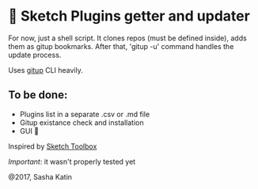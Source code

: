 # 🏀  Sketch Plugins getter and updater 

For now, just a shell script. It clones repos (must be defined inside), adds them as gitup bookmarks.
After that, 'gitup -u' command handles the update process.

Uses [gitup](https://github.com/git-up/GitUp/) CLI heavily.

## To be done:
- Plugins list in a separate .csv or .md file
- Gitup existance check and installation
- GUI 🎉

Inspired by [Sketch Toolbox](https://github.com/buzzfeed/Sketch-Toolbox)

*Important*: it wasn't properly tested yet

@2017, Sasha Katin
